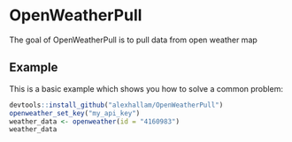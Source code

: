 <!-- README.md is generated from README.Rmd. Please edit that file -->
OpenWeatherPull
===============

The goal of OpenWeatherPull is to pull data from open weather map

Example
-------

This is a basic example which shows you how to solve a common problem:

``` r
devtools::install_github("alexhallam/OpenWeatherPull")
openweather_set_key("my_api_key")
weather_data <- openweather(id = "4160983")
weather_data
```
